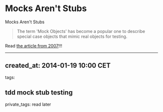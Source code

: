# Mocks Aren't Stubs

Mocks Aren't Stubs

> The term 'Mock Objects' has become a popular one to describe special case objects that mimic real objects for testing.

Read [the article from 2007](http://martinfowler.com/articles/mocksArentStubs.html)!!!

---
created_at: 2014-01-19 10:00 CET
---
tags:

tdd
mock
stub
testing
---
private_tags:
read later

